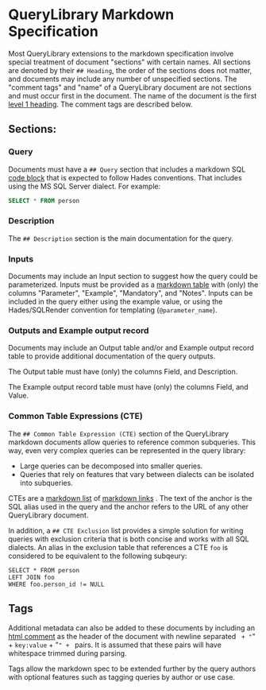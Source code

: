 # QueryLibrary Markdown Specification

Most QueryLibrary extensions to the markdown specification
involve special treatment of document "sections"
with certain names. All sections are denoted by their 
`## Heading`, the order
of the sections does not matter,
and documents may include any
number of unspecified sections. The "comment tags"
and "name" of a QueryLibrary document are not 
sections and must
occur first in the document. The name of the document
is the first [level 1 heading](https://www.markdownguide.org/basic-syntax/#headings). The comment tags are
described below.

## Sections:

### Query

Documents must have a 
`## Query` section that includes
a markdown SQL [code block](https://www.markdownguide.org/extended-syntax/#fenced-code-blocks)
that is expected to follow
Hades conventions. That includes using the 
MS SQL Server dialect. For example:

```sql
SELECT * FROM person
```

### Description

The `## Description` section
is the main documentation for the query.

### Inputs

Documents may include an Input section to suggest
how the query could be parameterized. Inputs must
be provided as a [markdown table](https://www.markdownguide.org/extended-syntax/#tables)
with (only) the columns
"Parameter", "Example", "Mandatory", and "Notes".
Inputs can be included in the query either using
the example value, or using the Hades/SQLRender
convention for templating (`@parameter_name`).

### Outputs and Example output record

Documents may include an Output table 
and/or and Example output record table
to provide
additional documentation of the query outputs.

The Output table must have
(only) the columns Field, and Description.

The Example output record table must have (only)
the columns Field, and Value.

### Common Table Expressions (CTE)

The `## Common Table Expression (CTE)`
section of the QueryLibrary markdown documents
allow queries to reference common subqueries. This
way, even very complex queries can be represented
in the query library:
- Large queries can be decomposed into smaller queries.
- Queries that rely on features that vary between 
    dialects can be isolated into subqueries.

CTEs are a [markdown list](https://www.markdownguide.org/basic-syntax/#lists-1) of [markdown links](https://www.markdownguide.org/basic-syntax/#links)
. The text of the anchor is the SQL 
alias used in the query
and the anchor refers to the URL of any other 
QueryLibrary document.

In addition, a `## CTE Exclusion` list
provides a simple solution for writing 
queries with exclusion criteria that 
is both concise and works with all
SQL dialects. An alias in the exclusion table that
references a CTE
`foo` is considered to be
equivalent to the following subqeury:
```
SELECT * FROM person
LEFT JOIN foo
WHERE foo.person_id != NULL
```

## Tags
Additional metadata can also be added to these 
documents by including an [html comment](https://developer.mozilla.org/en-US/docs/Learn/HTML/Introduction_to_HTML/Getting_started#html_comments)
as the header
of the document with newline separated
` + "`" + `key:value` + "`" + ` pairs. It is assumed that
these pairs will have whitespace trimmed during parsing.

Tags allow the markdown spec to be extended
further by the query authors with optional 
features such as tagging queries by author or use case.

